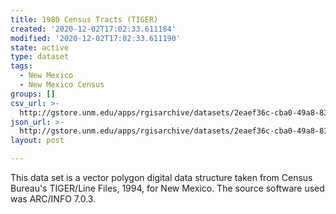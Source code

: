 ```yaml
---
title: 1980 Census Tracts (TIGER)
created: '2020-12-02T17:02:33.611184'
modified: '2020-12-02T17:02:33.611190'
state: active
type: dataset
tags:
  - New Mexico
  - New Mexico Census
groups: []
csv_url: >-
  http://gstore.unm.edu/apps/rgisarchive/datasets/2eaef36c-cba0-49a8-83e9-56da0c9b7fe5/tlf10shp.derived.csv
json_url: >-
  http://gstore.unm.edu/apps/rgisarchive/datasets/2eaef36c-cba0-49a8-83e9-56da0c9b7fe5/tlf10shp.derived.json
layout: post

---
```

This data set is a vector polygon digital data structure taken from Census
				Bureau's TIGER/Line Files, 1994, for New Mexico. The source software used was
				ARC/INFO 7.0.3.
